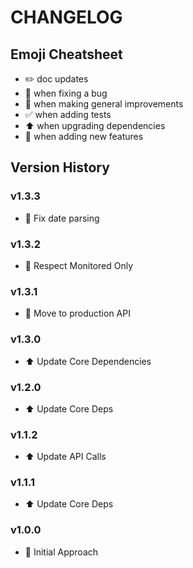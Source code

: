# CHANGELOG

## Emoji Cheatsheet
- :pencil2: doc updates
- :bug: when fixing a bug
- :rocket: when making general improvements
- :white_check_mark: when adding tests
- :arrow_up: when upgrading dependencies
- :tada: when adding new features

## Version History

### v1.3.3

- :bug: Fix date parsing

### v1.3.2

- :bug: Respect Monitored Only

### v1.3.1

- :rocket: Move to production API

### v1.3.0

- :arrow_up: Update Core Dependencies

### v1.2.0

- :arrow_up: Update Core Deps

### v1.1.2

- :arrow_up: Update API Calls

### v1.1.1

- :arrow_up: Update Core Deps

### v1.0.0

- :rocket: Initial Approach

